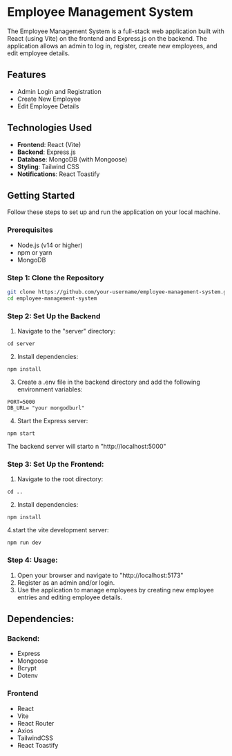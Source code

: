 # Employee Management System

The Employee Management System is a full-stack web application built with React (using Vite) on the frontend and Express.js on the backend. The application allows an admin to log in, register, create new employees, and edit employee details.

## Features

- Admin Login and Registration
- Create New Employee
- Edit Employee Details

## Technologies Used

- **Frontend**: React (Vite)
- **Backend**: Express.js
- **Database**: MongoDB (with Mongoose)
- **Styling**: Tailwind CSS
- **Notifications**: React Toastify

## Getting Started

Follow these steps to set up and run the application on your local machine.

### Prerequisites

- Node.js (v14 or higher)
- npm or yarn
- MongoDB

### Step 1: Clone the Repository

```bash
git clone https://github.com/your-username/employee-management-system.git
cd employee-management-system

```
### Step 2: Set Up the Backend

1. Navigate to the "server" directory:

```
cd server
```
2. Install dependencies:
```
npm install
```
3. Create a .env file in the backend directory and add the following environment variables:
```
PORT=5000
DB_URL= "your mongodburl"
```
4. Start the Express server:
```
npm start
```
The backend server will starto n "http://localhost:5000"

### Step 3: Set Up the Frontend:
1. Navigate to the root directory:
```
cd ..
```
2. Install dependencies:
```
npm install
```
4.start the vite development server:
```
npm run dev
```
### Step 4: Usage:
1. Open your browser and navigate to "http://localhost:5173"
2. Register as an admin and/or login.
3. Use the application to manage employees by creating new employee entries and editing employee details. 


## Dependencies:

### Backend:
- Express
- Mongoose
- Bcrypt
- Dotenv

### Frontend
- React
- Vite
- React Router
- Axios
- TailwindCSS
- React Toastify